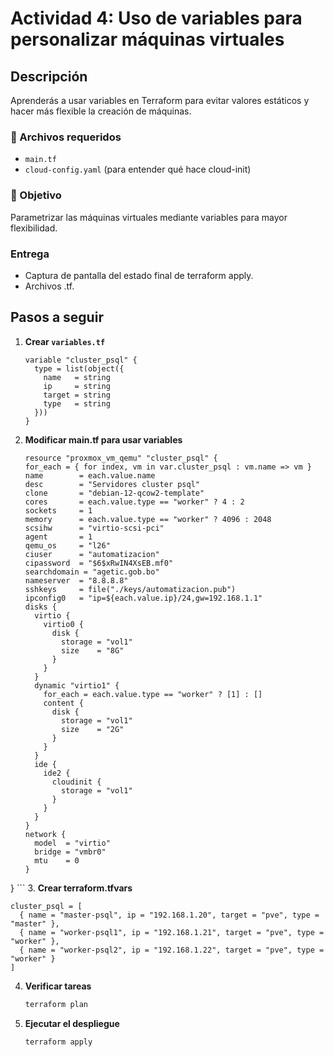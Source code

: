 # Actividad 4: Uso de variables para personalizar máquinas virtuales

## Descripción
Aprenderás a usar variables en Terraform para evitar valores estáticos y hacer más flexible la creación de máquinas.

### 📁 Archivos requeridos
- `main.tf`
- `cloud-config.yaml` (para entender qué hace cloud-init)

### 🎯 Objetivo
Parametrizar las máquinas virtuales mediante variables para mayor flexibilidad.

### Entrega
- Captura de pantalla del estado final de terraform apply.
- Archivos .tf.

## Pasos a seguir

1. **Crear `variables.tf`**
   ```hcl
   variable "cluster_psql" {
     type = list(object({
       name   = string
       ip     = string
       target = string
       type   = string
     }))
   }
   ```
2. **Modificar main.tf para usar variables**
   ```hcl
   resource "proxmox_vm_qemu" "cluster_psql" {
   for_each = { for index, vm in var.cluster_psql : vm.name => vm }
   name        = each.value.name
   desc        = "Servidores cluster psql"
   clone       = "debian-12-qcow2-template"
   cores       = each.value.type == "worker" ? 4 : 2
   sockets     = 1
   memory      = each.value.type == "worker" ? 4096 : 2048
   scsihw      = "virtio-scsi-pci"
   agent       = 1
   qemu_os     = "l26"
   ciuser      = "automatizacion"
   cipassword  = "$6$xRwIN4XsEB.mf0"
   searchdomain = "agetic.gob.bo"
   nameserver  = "8.8.8.8"
   sshkeys     = file("./keys/automatizacion.pub")
   ipconfig0   = "ip=${each.value.ip}/24,gw=192.168.1.1"
   disks {
     virtio {
       virtio0 {
         disk {
           storage = "vol1"
           size    = "8G"
         }
       }
     }
     dynamic "virtio1" {
       for_each = each.value.type == "worker" ? [1] : []
       content {
         disk {
           storage = "vol1"
           size    = "2G"
         }
       }
     }
     ide {
       ide2 {
         cloudinit {
           storage = "vol1"
         }
       }
     }
   }
   network {
     model  = "virtio"
     bridge = "vmbr0"
     mtu    = 0
   }
 }
    ```
3. **Crear terraform.tfvars**
```hcl
cluster_psql = [
  { name = "master-psql", ip = "192.168.1.20", target = "pve", type = "master" },
  { name = "worker-psql1", ip = "192.168.1.21", target = "pve", type = "worker" },
  { name = "worker-psql2", ip = "192.168.1.22", target = "pve", type = "worker" }
]
```

4. **Verificar tareas**
   ```bash
   terraform plan
   ```
   
5. **Ejecutar el despliegue**
   ```bash
   terraform apply
   ```
